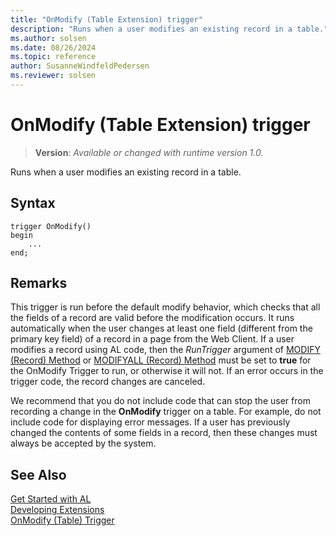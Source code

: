```yaml
---
title: "OnModify (Table Extension) trigger"
description: "Runs when a user modifies an existing record in a table."
ms.author: solsen
ms.date: 08/26/2024
ms.topic: reference
author: SusanneWindfeldPedersen
ms.reviewer: solsen
---
```

[//]: # (START>DO_NOT_EDIT)
[//]: # (IMPORTANT:Do not edit any of the content between here and the END>DO_NOT_EDIT.)
[//]: # (Any modifications should be made in the .xml files in the ModernDev repo.)

# OnModify (Table Extension) trigger
> **Version**: _Available or changed with runtime version 1.0._

Runs when a user modifies an existing record in a table.


## Syntax
```AL
trigger OnModify()
begin
    ...
end;
```



[//]: # (IMPORTANT: END>DO_NOT_EDIT)

## Remarks  
 This trigger is run before the default modify behavior, which checks that all the fields of a record are valid before the modification occurs. It runs automatically when the user changes at least one field (different from the primary key field) of a record in a page from the Web Client. If a user modifies a record using AL code, then the *RunTrigger* argument of [MODIFY (Record) Method](../../methods-auto/record/record-modify-method.md) or [MODIFYALL (Record) Method](../../methods-auto/record/record-modifyall-method.md) must be set to **true** for the OnModify Trigger to run, or otherwise it will not. If an error occurs in the trigger code, the record changes are canceled.  
  
 We recommend that you do not include code that can stop the user from recording a change in the **OnModify** trigger on a table. For example, do not include code for displaying error messages. If a user has previously changed the contents of some fields in a record, then these changes must always be accepted by the system.  

## See Also  
[Get Started with AL](../../devenv-get-started.md)  
[Developing Extensions](../../devenv-dev-overview.md)  
[OnModify (Table) Trigger](../table/devenv-onmodify-table-trigger.md)
